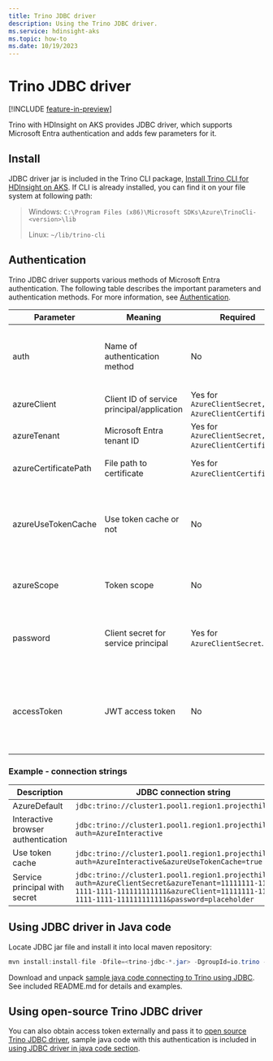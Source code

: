 ```yaml
---
title: Trino JDBC driver
description: Using the Trino JDBC driver.
ms.service: hdinsight-aks
ms.topic: how-to
ms.date: 10/19/2023
---
```


# Trino JDBC driver

[!INCLUDE [feature-in-preview](../includes/feature-in-preview.md)]

Trino with HDInsight on AKS provides JDBC driver, which supports Microsoft Entra authentication and adds few parameters for it. 

## Install

JDBC driver jar is included in the Trino CLI package, [Install Trino CLI for HDInsight on AKS](./trino-ui-command-line-interface.md). If CLI is already installed, you can find it on your file system at following path:
> Windows: `C:\Program Files (x86)\Microsoft SDKs\Azure\TrinoCli-<version>\lib`
>
> Linux: `~/lib/trino-cli`

## Authentication
Trino JDBC driver supports various methods of Microsoft Entra authentication. The following table describes the important parameters and authentication methods. For more information, see [Authentication](./trino-authentication.md).

|Parameter|Meaning|Required|Description|
|----|----|----|----|
|auth|Name of authentication method|No|Determines how user credentials are provided. If not specified, uses `AzureDefault`.|
|azureClient|Client ID of service principal/application|Yes for `AzureClientSecret, AzureClientCertificate`.|
|azureTenant|Microsoft Entra tenant ID|Yes for `AzureClientSecret, AzureClientCertificate`.|
|azureCertificatePath|File path to certificate|Yes for `AzureClientCertificate`.|Path to pfx/pem file with certificate.|
|azureUseTokenCache|Use token cache or not|No|If provided, access token is cached and reused in `AzureDefault, AzureInteractive, AzureDeviceCode` modes.|
|azureScope|Token scope|No|Microsoft Entra scope string to request a token with.|
|password|Client secret for service principal|Yes for `AzureClientSecret`.|Secret/password for service principal when using `AzureClientSecret` mode.|
|accessToken|JWT access token|No|If access token obtained externally, can be provided using this parameter. In this case, `auth` parameter isn't allowed.|

### Example - connection strings

|Description|JDBC connection string|
|----|----|
|AzureDefault|`jdbc:trino://cluster1.pool1.region1.projecthilo.net`|
|Interactive browser authentication|`jdbc:trino://cluster1.pool1.region1.projecthilo.net?auth=AzureInteractive`|
|Use token cache|`jdbc:trino://cluster1.pool1.region1.projecthilo.net?auth=AzureInteractive&azureUseTokenCache=true`|
|Service principal with secret|`jdbc:trino://cluster1.pool1.region1.projecthilo.net?auth=AzureClientSecret&azureTenant=11111111-1111-1111-1111-111111111111&azureClient=11111111-1111-1111-1111-111111111111&password=placeholder`|

## Using JDBC driver in Java code

Locate JDBC jar file and install it into local maven repository:

```java
mvn install:install-file -Dfile=<trino-jdbc-*.jar> -DgroupId=io.trino -DartifactId=trino-jdbc -Dversion=<trino-jdbc-version> -Dpackaging=jar -DgeneratePom=true
```

Download and unpack [sample java code connecting to Trino using JDBC](https://github.com/Azure-Samples/hdinsight-aks/blob/main/src/trino/JdbcSample.tar.gz). See included README.md for details and examples.
   
## Using open-source Trino JDBC driver

You can also obtain access token externally and pass it to [open source Trino JDBC driver](https://trino.io/docs/current/client/jdbc.html), sample java code with this authentication is included in [using JDBC driver in java code section](#using-jdbc-driver-in-java-code).
